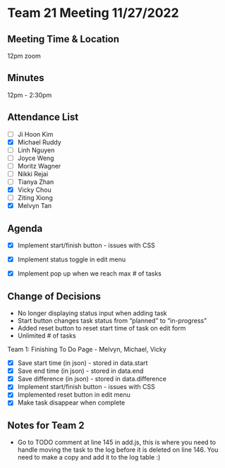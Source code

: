 # Team 21 Meeting 11/27/2022

## Meeting Time & Location
12pm zoom

## Minutes
12pm - 2:30pm

## Attendance List
- [ ] Ji Hoon Kim
- [x] Michael Ruddy
- [ ] Linh Nguyen
- [ ] Joyce Weng
- [ ] Moritz Wagner
- [ ] Nikki Rejai
- [ ] Tianya Zhan
- [x] Vicky Chou
- [ ] Ziting Xiong  
- [x] Melvyn Tan

## Agenda
- [x] Implement start/finish button - issues with CSS
- [x] Implement status toggle in edit menu
- [x] Implement pop up when we reach max # of tasks


## Change of Decisions
- No longer displaying status input when adding task
- Start button changes task status from “planned” to “in-progress”
- Added reset button to reset start time of task on edit form
- Unlimited # of tasks


Team 1: Finishing To Do Page - Melvyn, Michael, Vicky
- [x] Save start time (in json) - stored in data.start
- [x] Save end time (in json) - stored in data.end
- [x] Save difference (in json) - stored in data.difference
- [x] Implement start/finish button - issues with CSS
- [x] Implemented reset button in edit menu
- [x] Make task disappear when complete

## Notes for Team 2
- Go to TODO comment at line 145 in add.js, this is where you need to handle moving the task to the log before it is deleted on line 146.  You need to make a copy and add it to the log table :)
